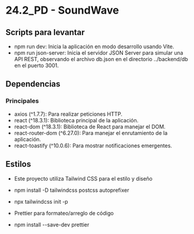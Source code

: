 # 24.2_PD - SoundWave
## Scripts para levantar
- npm run dev: Inicia la aplicación en modo desarrollo usando Vite.
- npm run json-server: Inicia el servidor JSON Server para simular una API REST, observando el archivo db.json en el directorio ../backend/db en el puerto 3001.

## Dependencias 
### Principales
- axios (^1.7.7): Para realizar peticiones HTTP.
- react (^18.3.1): Biblioteca principal de la aplicación.
- react-dom (^18.3.1): Biblioteca de React para manejar el DOM.
- react-router-dom (^6.27.0): Para manejar el enrutamiento de la aplicación.
- react-toastify (^10.0.6): Para mostrar notificaciones emergentes.

## Estilos
- Este proyecto utiliza Tailwind CSS para el estilo y diseño
- npm install -D tailwindcss postcss autoprefixer
- npx tailwindcss init -p

- Prettier para formateo/arreglo de código
- npm install --save-dev prettier
 
